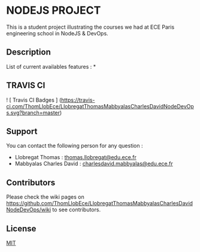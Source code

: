 # NODEJS PROJECT

This is a student project illustrating the courses we had at ECE Paris engineering school in NodeJS & DevOps.

## Description

List of current availables features :
* 

## TRAVIS CI
! [ Travis CI Badges ] (https://travis-ci.com/ThomLlobEce/LlobregatThomasMabbyalasCharlesDavidNodeDevOps.svg?branch=master)

## Support

You can contact the following person for any question :
* Llobregat Thomas : thomas.llobregat@edu.ece.fr
* Mabbyalas Charles David : charlesdavid.mabbyalas@edu.ece.fr

## Contributors

Please check the wiki pages on https://github.com/ThomLlobEce/LlobregatThomasMabbyalasCharlesDavidNodeDevOps/wiki to see contributors.

## License
[MIT](https://choosealicense.com/licenses/mit/)